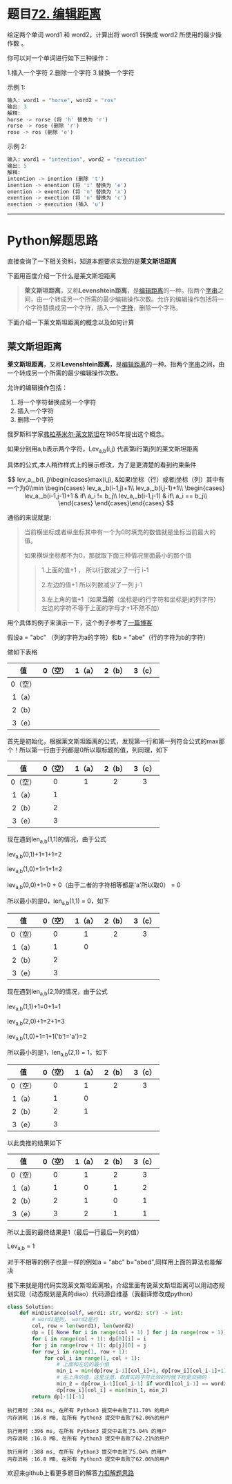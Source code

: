 # 题目[72. 编辑距离](https://leetcode-cn.com/problems/edit-distance/)

给定两个单词 word1 和 word2，计算出将 word1 转换成 word2 所使用的最少操作数 。

你可以对一个单词进行如下三种操作：

1.插入一个字符
2.删除一个字符
3.替换一个字符

示例 1:

```python
输入: word1 = "horse", word2 = "ros"
输出: 3
解释: 
horse -> rorse (将 'h' 替换为 'r')
rorse -> rose (删除 'r')
rose -> ros (删除 'e')
```

示例 2:

```python
输入: word1 = "intention", word2 = "execution"
输出: 5
解释: 
intention -> inention (删除 't')
inention -> enention (将 'i' 替换为 'e')
enention -> exention (将 'n' 替换为 'x')
exention -> exection (将 'n' 替换为 'c')
exection -> execution (插入 'u')
```



*****

# Python解题思路

直接查询了一下相关资料，知道本题要求实现的是**莱文斯坦距离**

下面用百度介绍一下什么是莱文斯坦距离

> **莱文斯坦距离**，又称**Levenshtein距离**，是[编辑距离](https://baike.baidu.com/item/编辑距离)的一种。指两个[字串](https://baike.baidu.com/item/字串)之间，由一个转成另一个所需的最少编辑操作次数。允许的编辑操作包括将一个字符替换成另一个字符，插入一个[字符](https://baike.baidu.com/item/字符)，删除一个字符。

下面介绍一下莱文斯坦距离的概念以及如何计算

## 莱文斯坦距离

**莱文斯坦距离**，又称**Levenshtein距离**，是[编辑距离](https://zh.wikipedia.org/wiki/編輯距離)的一种。指两个[字串](https://zh.wikipedia.org/wiki/字串)之间，由一个转成另一个所需的最少编辑操作次数。

允许的编辑操作包括：

1. 将一个字符替换成另一个字符
2. 插入一个字符
3. 删除一个字符

俄罗斯科学家[弗拉基米尔·莱文斯坦](https://zh.wikipedia.org/w/index.php?title=弗拉基米尔·莱文斯坦&action=edit&redlink=1)在1965年提出这个概念。

如果分别用a,b表示两个字符，Lev<sub>a,b</sub>(i,j)  代表第i行第j列的莱文斯坦距离

具体的公式,本人稍作样式上的展示修改，为了是更清楚的看到约束条件

$$
lev_a,_b(i, j)\begin{cases}max(i,j), &如果i坐标（行）或者j坐标（列）其中有一个为0\\min    \begin{cases}    lev_a,_b(i-1,j)+1\\    lev_a,_b(i,j-1)+1\\    \begin{cases}    lev_a,_b(i-1,j-1)+1 & if\ a_i != b_j\\    lev_a,_b(i-1,j-1) & if\ a_i == b_j\\    \end{cases}    \end{cases}\end{cases}
$$

通俗的来说就是:

> 当前横坐标或者纵坐标其中有一个为0时填充的数值就是坐标当前最大的值。
>
> 如果横纵坐标都不为0，那就取下面三种情况里面最小的那个值
>
> > 1.上面的值+1 ， 所以行数减少了一行 i-1
> >
> > 2.左边的值+1 所以列数减少了一列 j-1
> >
> > 3.左上角的值+1（如果**当前**（坐标是i的行字符和坐标是j的列字符）左边的字符不等于上面的字母才+1不然不加）

用个具体的例子来演示一下，这个例子参考了[一篇博客](https://www.cnblogs.com/babyfei/p/7451767.html)

假设a = "abc" （列的字符为a的字符）和b = "abe"（行的字符为b的字符）

做如下表格

|   值    | 0（空） | 1（a） | 2（b） | 3（c） |
| :-----: | :-----: | :----: | :----: | :----: |
| 0（空） |         |        |        |        |
| 1（a）  |         |        |        |        |
| 2（b）  |         |        |        |        |
| 3（e）  |         |        |        |        |

首先是初始化，根据莱文斯坦距离的公式，发现第一行和第一列符合公式的max那个！所以第一行由于列都是0所以取标题的值，列同理，如下

|   值    | 0（空） | 1（a） | 2（b） | 3（c） |
| :-----: | :-----: | :----: | :----: | :----: |
| 0（空） |    0    |   1    |   2    |   3    |
| 1（a）  |    1    |        |        |        |
| 2（b）  |    2    |        |        |        |
| 3（e）  |    3    |        |        |        |

现在遇到len<sub>a,b</sub>(1,1)的情况，由于公式

lev<sub>a,b</sub>(0,1)+1=1+1=2

lev<sub>a,b</sub>(1,0)+1=1+1=2

lev<sub>a,b</sub>(0,0)+1=0 + 0（由于二者的字符相等都是'a'所以取0） = 0

所以最小的是0，len<sub>a,b</sub>(1,1) = 0，如下

|   值    | 0（空） | 1（a） | 2（b） | 3（c） |
| :-----: | :-----: | :----: | :----: | :----: |
| 0（空） |    0    |   1    |   2    |   3    |
| 1（a）  |    1    |   0    |        |        |
| 2（b）  |    2    |        |        |        |
| 3（e）  |    3    |        |        |        |

现在遇到len<sub>a,b</sub>(2,1)的情况，由于公式

lev<sub>a,b</sub>(1,1)+1=0+1=1

lev<sub>a,b</sub>(2,0)+1=2+1=3

lev<sub>a,b</sub>(1,0)+1=1+1('b'!='a')=2

所以最小的是1，len<sub>a,b</sub>(2,1) = 1，如下

|   值    | 0（空） | 1（a） | 2（b） | 3（c） |
| :-----: | :-----: | :----: | :----: | :----: |
| 0（空） |    0    |   1    |   2    |   3    |
| 1（a）  |    1    |   0    |        |        |
| 2（b）  |    2    |   1    |        |        |
| 3（e）  |    3    |        |        |        |

以此类推的结果如下

|   值    | 0（空） | 1（a） | 2（b） | 3（c） |
| :-----: | :-----: | :----: | :----: | :----: |
| 0（空） |    0    |   1    |   2    |   3    |
| 1（a）  |    1    |   0    |   1    |   2    |
| 2（b）  |    2    |   1    |   0    |   1    |
| 3（e）  |    3    |   2    |   1    |   1    |

所以上面的最终结果是1（最后一行最后一列的值）

Lev<sub>a,b</sub> = 1

对于不相等的例子也是一样的例如a = "abc" b="abed",同样用上面的算法也能解决



接下来就是用代码实现莱文斯坦距离啦，介绍里面有说莱文斯坦距离可以用动态规划实现（动态规划是真的diao）代码源自维基（我翻译修改成python）

```python
class Solution:
    def minDistance(self, word1: str, word2: str) -> int:
        # word1是列， word2是行
        col, row = len(word1), len(word2)
        dp = [[ None for i in range(col + 1) ] for j in range(row + 1)]
        for i in range(col + 1): dp[0][i] = i
        for j in range(row + 1): dp[j][0] = j
        for row_i in range(1, row + 1):
            for col_i in range(1, col + 1):
                # 上面和左边的最小值
                min_1 = min(dp[row_i-1][col_i]+1, dp[row_i][col_i-1]+1)
                # 左上角的值，这里注意，取真实的字符比较的时候下标是交换的
                min_2 = dp[row_i-1][col_i-1] if word1[col_i-1] == word2[row_i-1] else dp[row_i-1][col_i-1] + 1
                dp[row_i][col_i] = min(min_1, min_2)
        return dp[-1][-1]
```

```
执行用时 :284 ms, 在所有 Python3 提交中击败了11.70% 的用户
内存消耗 :16.8 MB, 在所有 Python3 提交中击败了62.06%的用户
    
执行用时 :396 ms, 在所有 Python3 提交中击败了5.04% 的用户
内存消耗 :16.8 MB, 在所有 Python3 提交中击败了62.21%的用户
    
执行用时 :388 ms, 在所有 Python3 提交中击败了5.04% 的用户
内存消耗 :16.8 MB, 在所有 Python3 提交中击败了62.06%的用户
```




欢迎来github上看更多题目的解答[力扣解题思路](https://github.com/WRAllen/LeetCode)

  